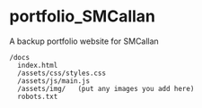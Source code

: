 # portfolio_SMCallan
A backup portfolio website for SMCallan

```
/docs
  index.html
  /assets/css/styles.css
  /assets/js/main.js
  /assets/img/   (put any images you add here)
  robots.txt
```
